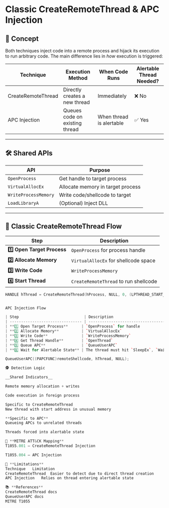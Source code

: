 # Classic CreateRemoteThread & APC Injection

## 📌 Concept

Both techniques inject code into a remote process and hijack its execution to run arbitrary code. The main difference lies in *how* execution is triggered:

| Technique | Execution Method | When Code Runs | Alertable Thread Needed? |
|------------|-----------------|----------------|-------------------------|
| CreateRemoteThread | Directly creates a new thread | Immediately | ❌ No |
| APC Injection | Queues code on existing thread | When thread is alertable | ✅ Yes |

---

## 🛠️ Shared APIs

| API | Purpose |
|------|---------|
| `OpenProcess` | Get handle to target process |
| `VirtualAllocEx` | Allocate memory in target process |
| `WriteProcessMemory` | Write code/shellcode to target |
| `LoadLibraryA` | (Optional) Inject DLL |

---

## 🚀 Classic CreateRemoteThread Flow

| Step | Description |
|-------|-------------|
| **1️⃣ Open Target Process** | `OpenProcess` for process handle |
| **2️⃣ Allocate Memory** | `VirtualAllocEx` for shellcode space |
| **3️⃣ Write Code** | `WriteProcessMemory` |
| **4️⃣ Start Thread** | `CreateRemoteThread` to run shellcode |

```cpp
HANDLE hThread = CreateRemoteThread(hProcess, NULL, 0, (LPTHREAD_START_ROUTINE)remoteShellcode, NULL, 0, NULL);


APC Injection Flow

| Step                             | Description                                                  |
| -------------------------------- | ------------------------------------------------------------ |
| **1️⃣ Open Target Process**      | `OpenProcess` for handle                                     |
| **2️⃣ Allocate Memory**          | `VirtualAllocEx`                                             |
| **3️⃣ Write Code**               | `WriteProcessMemory`                                         |
| **4️⃣ Get Thread Handle**        | `OpenThread`                                                 |
| **5️⃣ Queue APC**                | `QueueUserAPC`                                               |
| **6️⃣ Wait for Alertable State** | The thread must hit `SleepEx`, `WaitForSingleObjectEx`, etc. |

QueueUserAPC((PAPCFUNC)remoteShellcode, hThread, NULL);

🕵️ Detection Logic

__Shared Indicators__

Remote memory allocation + writes

Code execution in foreign process

Specific to CreateRemoteThread
New thread with start address in unusual memory

**Specific to APC**
Queueing APCs to unrelated threads

Threads forced into alertable state

🔎 **MITRE ATT&CK Mapping**
T1055.001 – CreateRemoteThread Injection

T1055.004 – APC Injection

🚩 **Limitations**
Technique	Limitation
CreateRemoteThread	Easier to detect due to direct thread creation
APC Injection	Relies on thread entering alertable state

📚 **References**
CreateRemoteThread docs
QueueUserAPC docs
MITRE T1055


